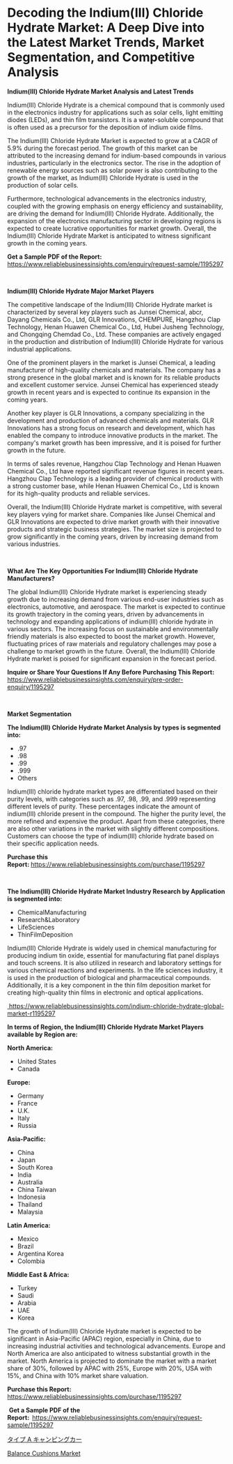 <p><h1>Decoding the Indium(III) Chloride Hydrate Market: A Deep Dive into the Latest Market Trends, Market Segmentation, and Competitive Analysis</h1></p><p><strong>Indium(III) Chloride Hydrate Market Analysis and Latest Trends</strong></p>
<p><p>Indium(III) Chloride Hydrate is a chemical compound that is commonly used in the electronics industry for applications such as solar cells, light emitting diodes (LEDs), and thin film transistors. It is a water-soluble compound that is often used as a precursor for the deposition of indium oxide films.</p><p>The Indium(III) Chloride Hydrate Market is expected to grow at a CAGR of 5.9% during the forecast period. The growth of this market can be attributed to the increasing demand for indium-based compounds in various industries, particularly in the electronics sector. The rise in the adoption of renewable energy sources such as solar power is also contributing to the growth of the market, as Indium(III) Chloride Hydrate is used in the production of solar cells.</p><p>Furthermore, technological advancements in the electronics industry, coupled with the growing emphasis on energy efficiency and sustainability, are driving the demand for Indium(III) Chloride Hydrate. Additionally, the expansion of the electronics manufacturing sector in developing regions is expected to create lucrative opportunities for market growth. Overall, the Indium(III) Chloride Hydrate Market is anticipated to witness significant growth in the coming years.</p></p>
<p><strong>Get a Sample PDF of the Report:&nbsp;</strong> <a href="https://www.reliablebusinessinsights.com/enquiry/request-sample/1195297">https://www.reliablebusinessinsights.com/enquiry/request-sample/1195297</a></p>
<p>&nbsp;</p>
<p><strong>Indium(III) Chloride Hydrate Major Market Players</strong></p>
<p><p>The competitive landscape of the Indium(III) Chloride Hydrate market is characterized by several key players such as Junsei Chemical, abcr, Dayang Chemicals Co., Ltd, GLR Innovations, CHEMPURE, Hangzhou Clap Technology, Henan Huawen Chemical Co., Ltd, Hubei Jusheng Technology, and Chongqing Chemdad Co., Ltd. These companies are actively engaged in the production and distribution of Indium(III) Chloride Hydrate for various industrial applications.</p><p>One of the prominent players in the market is Junsei Chemical, a leading manufacturer of high-quality chemicals and materials. The company has a strong presence in the global market and is known for its reliable products and excellent customer service. Junsei Chemical has experienced steady growth in recent years and is expected to continue its expansion in the coming years.</p><p>Another key player is GLR Innovations, a company specializing in the development and production of advanced chemicals and materials. GLR Innovations has a strong focus on research and development, which has enabled the company to introduce innovative products in the market. The company's market growth has been impressive, and it is poised for further growth in the future.</p><p>In terms of sales revenue, Hangzhou Clap Technology and Henan Huawen Chemical Co., Ltd have reported significant revenue figures in recent years. Hangzhou Clap Technology is a leading provider of chemical products with a strong customer base, while Henan Huawen Chemical Co., Ltd is known for its high-quality products and reliable services.</p><p>Overall, the Indium(III) Chloride Hydrate market is competitive, with several key players vying for market share. Companies like Junsei Chemical and GLR Innovations are expected to drive market growth with their innovative products and strategic business strategies. The market size is projected to grow significantly in the coming years, driven by increasing demand from various industries.</p></p>
<p>&nbsp;</p>
<p><strong>What Are The Key Opportunities For Indium(III) Chloride Hydrate Manufacturers?</strong></p>
<p><p>The global Indium(III) Chloride Hydrate market is experiencing steady growth due to increasing demand from various end-user industries such as electronics, automotive, and aerospace. The market is expected to continue its growth trajectory in the coming years, driven by advancements in technology and expanding applications of indium(III) chloride hydrate in various sectors. The increasing focus on sustainable and environmentally friendly materials is also expected to boost the market growth. However, fluctuating prices of raw materials and regulatory challenges may pose a challenge to market growth in the future. Overall, the Indium(III) Chloride Hydrate market is poised for significant expansion in the forecast period.</p></p>
<p><strong>Inquire or Share Your Questions If Any Before Purchasing This Report:</strong> <a href="https://www.reliablebusinessinsights.com/enquiry/pre-order-enquiry/1195297">https://www.reliablebusinessinsights.com/enquiry/pre-order-enquiry/1195297</a></p>
<p>&nbsp;</p>
<p><strong>Market Segmentation</strong></p>
<p><strong>The Indium(III) Chloride Hydrate Market Analysis by types is segmented into:</strong></p>
<p><ul><li>.97</li><li>.98</li><li>.99</li><li>.999</li><li>Others</li></ul></p>
<p><p>Indium(III) chloride hydrate market types are differentiated based on their purity levels, with categories such as .97, .98, .99, and .999 representing different levels of purity. These percentages indicate the amount of indium(III) chloride present in the compound. The higher the purity level, the more refined and expensive the product. Apart from these categories, there are also other variations in the market with slightly different compositions. Customers can choose the type of indium(III) chloride hydrate based on their specific application needs.</p></p>
<p><strong>Purchase this Report:&nbsp;</strong><a href="https://www.reliablebusinessinsights.com/purchase/1195297">https://www.reliablebusinessinsights.com/purchase/1195297</a></p>
<p>&nbsp;</p>
<p><strong>The Indium(III) Chloride Hydrate Market Industry Research by Application is segmented into:</strong></p>
<p><ul><li>ChemicalManufacturing</li><li>Research&Laboratory</li><li>LifeSciences</li><li>ThinFilmDeposition</li></ul></p>
<p><p>Indium(III) Chloride Hydrate is widely used in chemical manufacturing for producing indium tin oxide, essential for manufacturing flat panel displays and touch screens. It is also utilized in research and laboratory settings for various chemical reactions and experiments. In the life sciences industry, it is used in the production of biological and pharmaceutical compounds. Additionally, it is a key component in the thin film deposition market for creating high-quality thin films in electronic and optical applications.</p></p>
<p><a href="https://www.reliablebusinessinsights.com/indium-chloride-hydrate-global-market-r1195297">&nbsp;https://www.reliablebusinessinsights.com/indium-chloride-hydrate-global-market-r1195297</a></p>
<p><strong>In terms of Region, the Indium(III) Chloride Hydrate Market Players available by Region are:</strong></p>
<p>
    <p> <strong> North America: </strong>
        <ul>
            <li>United States</li>
            <li>Canada</li>
        </ul>
        </p> 
    <p> <strong> Europe: </strong>
        <ul>
            <li>Germany</li>
            <li>France</li>
            <li>U.K.</li>
            <li>Italy</li>
            <li>Russia</li>
        </ul>
        </p> 
    <p> <strong> Asia-Pacific: </strong>
        <ul>
            <li>China</li>
            <li>Japan</li>
            <li>South Korea</li>
            <li>India</li>
            <li>Australia</li>
            <li>China Taiwan</li>
            <li>Indonesia</li>
            <li>Thailand</li>
            <li>Malaysia</li>
        </ul>
        </p> 
    <p> <strong> Latin America: </strong>
        <ul>
            <li>Mexico</li>
            <li>Brazil</li>
            <li>Argentina Korea</li>
            <li>Colombia</li>
        </ul>
        </p> 
    <p> <strong> Middle East & Africa: </strong>
        <ul>
            <li>Turkey</li>
            <li>Saudi</li>
            <li>Arabia</li>
            <li>UAE</li>
            <li>Korea</li>
        </ul>
    </p>
    </p>
<p><p>The growth of Indium(III) Chloride Hydrate market is expected to be significant in Asia-Pacific (APAC) region, especially in China, due to increasing industrial activities and technological advancements. Europe and North America are also anticipated to witness substantial growth in the market. North America is projected to dominate the market with a market share of 30%, followed by APAC with 25%, Europe with 20%, USA with 15%, and China with 10% market share valuation.</p></p>
<p><strong>Purchase this Report: </strong><a href="https://www.reliablebusinessinsights.com/purchase/1195297">https://www.reliablebusinessinsights.com/purchase/1195297</a></p>
<p>&nbsp;<strong>Get a Sample PDF of the Report:&nbsp;&nbsp;</strong><a href="https://www.reliablebusinessinsights.com/enquiry/request-sample/1195297">https://www.reliablebusinessinsights.com/enquiry/request-sample/1195297</a></p>
<p><strong></strong></p>
<p><p><a href="https://github.com/alyle7648/Market-Research-Report-List-1/blob/main/398744991113.md">タイプ A キャンピングカー</a></p><p><a href="https://view.publitas.com/reportprime-1/balance-cushions-market-trends-and-market-analysis-forecasted-for-period-2024-2031/">Balance Cushions Market</a></p></p>
